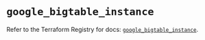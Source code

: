 # `google_bigtable_instance`

Refer to the Terraform Registry for docs: [`google_bigtable_instance`](https://registry.terraform.io/providers/hashicorp/google/5.25.0/docs/resources/bigtable_instance).
